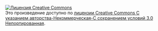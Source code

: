 <a rel="license" href="http://creativecommons.org/licenses/by-nc-sa/3.0/"><img alt="Лицензия Creative Commons" style="border-width:0" src="https://i.creativecommons.org/l/by-nc-sa/3.0/88x31.png" /></a><br />Это произведение доступно по <a rel="license" href="http://creativecommons.org/licenses/by-nc-sa/3.0/">лицензии Creative Commons С указанием авторства-Некоммерческая-С сохранением условий 3.0 Непортированная</a>.

